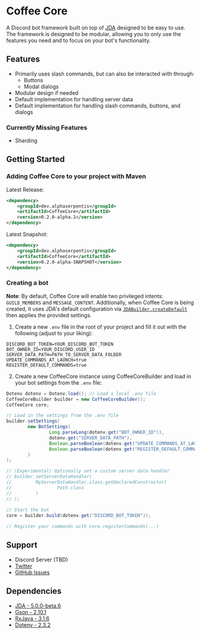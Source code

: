 [maven-central]: https://img.shields.io/maven-central/v/dev.alphaserpentis/CoffeeCore?color=blue

# Coffee Core

A Discord bot framework built on top of [JDA](https://github.com/DV8FromTheWorld/JDA) designed to be easy to use. The
framework is designed to be modular, allowing you to only use the features you need and to focus on your bot's
functionality.

## Features

- Primarily uses slash commands, but can also be interacted with through:
  - Buttons
  - Modal dialogs
- Modular design if needed
- Default implementation for handling server data
- Default implementation for handling slash commands, buttons, and dialogs

### Currently Missing Features

- Sharding
## Getting Started

### Adding Coffee Core to your project with Maven

Latest Release:

```xml
<dependency>
    <groupId>dev.alphaserpentis</groupId>
    <artifactId>CoffeeCore</artifactId>
    <version>0.2.0-alpha.1</version>
</dependency>
```

Latest Snapshot:

```xml
<dependency>
    <groupId>dev.alphaserpentis</groupId>
    <artifactId>CoffeeCore</artifactId>
    <version>0.2.0-alpha-SNAPSHOT</version>
</dependency>
```

### Creating a bot

**Note**: By default, Coffee Core will enable two privileged intents: `GUILD_MEMBERS` and `MESSAGE_CONTENT`. Additionally,
when Coffee Core is being created, it uses JDA's default configuration via [`JDABuilder.createDefault`](https://ci.dv8tion.net/job/JDA5/javadoc/net/dv8tion/jda/api/JDABuilder.html#createDefault(java.lang.String)) 
then applies the provided settings.

1. Create a new `.env` file in the root of your project and fill it out with the following (adjust to your liking):

```env
DISCORD_BOT_TOKEN=YOUR_DISCORD_BOT_TOKEN
BOT_OWNER_ID=YOUR_DISCORD_USER_ID
SERVER_DATA_PATH=PATH_TO_SERVER_DATA_FOLDER
UPDATE_COMMANDS_AT_LAUNCH=true
REGISTER_DEFAULT_COMMANDS=true
```

2. Create a new CoffeeCore instance using CoffeeCoreBuilder and load in your bot settings from the `.env` file:

```java
Dotenv dotenv = Dotenv.load(); // Load a local .env file
CoffeeCoreBuilder builder = new CoffeeCoreBuilder();
CoffeeCore core;

// Load in the settings from the .env file
builder.setSettings(
        new BotSettings(
                Long.parseLong(dotenv.get("BOT_OWNER_ID")),
                dotenv.get("SERVER_DATA_PATH"),
                Boolean.parseBoolean(dotenv.get("UPDATE_COMMANDS_AT_LAUNCH")),
                Boolean.parseBoolean(dotenv.get("REGISTER_DEFAULT_COMMANDS"))
        )
);

// (Experimental) Optionally set a custom server data handler
// builder.setServerDataHandler(
//         MyServerDataHandler.class.getDeclaredConstructor(
//                 Path.class
//         )
// );
        
// Start the bot
core = builder.build(dotenv.get("DISCORD_BOT_TOKEN"));

// Register your commands with core.registerCommands(...)
```

## Support

- Discord Server (TBD)
- [Twitter](https://twitter.com/AlphaSerpentis_)
- [GitHub Issues](https://github.com/AlphaSerpentis/CoffeeCore/issues)

## Dependencies

- [JDA - 5.0.0-beta.6](https://github.com/DV8FromTheWorld/JDA)
- [Gson - 2.10.1](https://github.com/google/gson)
- [RxJava - 3.1.6](https://github.com/ReactiveX/RxJava)
- [Dotenv - 2.3.2](https://github.com/cdimascio/dotenv-java)